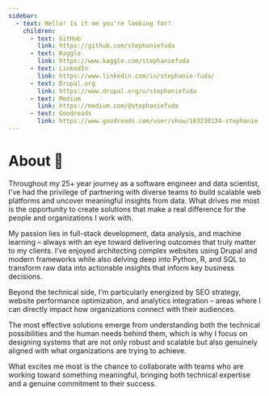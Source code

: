 ```yaml
---
sidebar:
  - text: Hello! Is it me you're looking for?
    children:
      - text: GitHub
        link: https://github.com/stephaniefuda
      - text: Kaggle
        link: https://www.kaggle.com/stephaniefuda
      - text: LinkedIn
        link: https://www.linkedin.com/in/stephanie-fuda/
      - text: Drupal.org
        link: https://www.drupal.org/u/stephaniefuda
      - text: Medium
        link: https://medium.com/@stephaniefuda
      - text: Goodreads
        link: https://www.goodreads.com/user/show/163230124-stephanie
---
```



# About :satellite:

Throughout my 25+ year journey as a software engineer and data scientist, I've had the privilege of partnering with diverse teams to build scalable web platforms and uncover meaningful insights from data. What drives me most is the opportunity to create solutions that make a real difference for the people and organizations I work with.

My passion lies in full-stack development, data analysis, and machine learning – always with an eye toward delivering outcomes that truly matter to my clients. I've enjoyed architecting complex websites using Drupal and modern frameworks while also delving deep into Python, R, and SQL to transform raw data into actionable insights that inform key business decisions.

Beyond the technical side, I'm particularly energized by SEO strategy, website performance optimization, and analytics integration – areas where I can directly impact how organizations connect with their audiences.

The most effective solutions emerge from understanding both the technical possibilities and the human needs behind them, which is why I focus on designing systems that are not only robust and scalable but also genuinely aligned with what organizations are trying to achieve.

What excites me most is the chance to collaborate with teams who are working toward something meaningful, bringing both technical expertise and a genuine commitment to their success.
